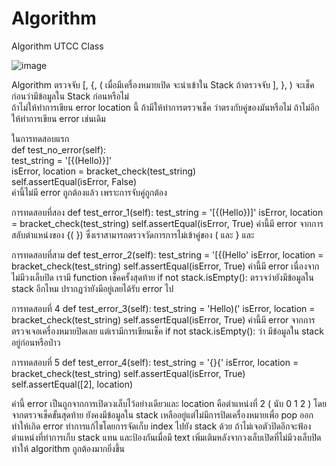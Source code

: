 # Algorithm
Algorithm UTCC Class

![image](https://github.com/dawnyson/Algorithm/assets/127817052/36e4068c-c189-4495-bf21-d9c99f698ece)


Algorithm ตรวจจับ [, {, ( เมื่อมีเครื่องหมายเปิด จะนำเข้าใน Stack ถ้าตรวจจับ ], }, ) จะเช็คก่อนว่ามีข้อมูลใน Stack ก่อนหรือไม่<br>
ถ้าไม่ให้ทำการเขียน error location นี้ ถ้ามีให้ทำการตรวจเช็ค ว่าตรงกับคู่ของมันหรือไม่ ถ้าไม่อีกให้ทำการเขียน error เช่นเดิม<br>

ในการทดสอบแรก<br>
    def test_no_error(self):<br>
        test_string = '[{(Hello)}]'<br>
        isError, location = bracket_check(test_string)<br>
        self.assertEqual(isError, False)<br>
ค่านี้ไม่มี error ถูกต้องแล้ว เพราะการจับคู่ถูกต้อง<br>

การทดสอบที่สอง
    def test_error_1(self):
        test_string = '[{(Hello})]'
        isError, location = bracket_check(test_string)
        self.assertEqual(isError, True)
ค่านี้มี error จากการสลับตำแหน่งของ {( }) ซึ่งเราสามารถตรวจวัดการการไม่เข้าคู่ของ ( และ } และ

การทดสอบที่สาม 
    def test_error_2(self):
        test_string = '[{(Hello'
        isError, location = bracket_check(test_string)
        self.assertEqual(isError, True)
ค่านี้มี error เนื่องจากไม่มีวงเล็บปิด เรามี function เช็คครั้งสุดท้าย if not stack.isEmpty(): ตรวจว่ายังมีข้อมูลใน stack อีกไหม ปรากฏว่ายังมีอยู่เลยได้รับ error ไป

การทดสอบที่ 4 
    def test_error_3(self):
        test_string = 'Hello)('
        isError, location = bracket_check(test_string)
        self.assertEqual(isError, True)
ค่านี้มี error จากการตรวจเจอเครื่องหมายปิดเลย แต่เรามีการเขียนเช็ค if not stack.isEmpty(): ว่า มีข้อมูลใน stack อยู่ก่อนหรือป่าว

การทดสอบที่ 5 
    def test_error_4(self):
        test_string = '{}{'
        isError, location = bracket_check(test_string)
        self.assertEqual(isError, True)
        self.assertEqual([2], location)

ค่านี้ error เป็นถูกจากการเปิดวงเล็บไว้อย่างเดียวและ location คือตำแหน่งที่ 2 ( นับ 0 1 2 ) โดยจากตรวจเช็คขั้นสุดท้าย
ยังคงมีข้อมูลใน stack เหลืออยู่แต่ไม่มีการปิดเครื่องหมายเพื่อ pop ออก ทำให้เกิด error
ทำการแก้ไขโดยการจัดเก็บ index ไปยัง stack ด้วย ถ้าไม่เจอตัวปิดอีกจะฟ้องตำแหน่งที่ทำการเก็บ stack แทน และป้องกันเมื่อมี text เพิ่มเติมหลังจากวงเล็บเปิดที่ไม่มีวงเล็บปิด
ทำให้ algorithm ถูกต้องมากยิ่งขึ้น
